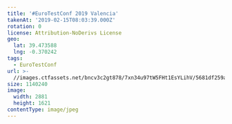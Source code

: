 ```yaml
---
title: '#EuroTestConf 2019 Valencia'
takenAt: '2019-02-15T08:03:39.000Z'
rotation: 0
license: Attribution-NoDerivs License
geo:
  lat: 39.473588
  lng: -0.370242
tags:
  - EuroTestConf
url: >-
  //images.ctfassets.net/bncv3c2gt878/7xn34u97tW5FHt1EsYLihV/5681df259a9eab2940cdf1415711d86d/eurotestconf-2019-valencia_33320067058_o
size: 1140240
image:
  width: 2881
  height: 1621
contentType: image/jpeg
---
```


